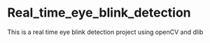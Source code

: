 # Real_time_eye_blink_detection
This is a real time eye blink detection project using openCV and dlib
